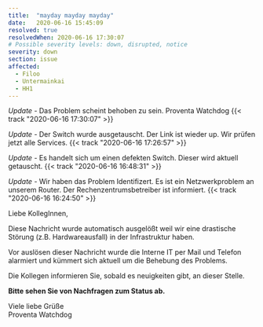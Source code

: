 ```yaml
---
title:  "mayday mayday mayday"
date:   2020-06-16 15:45:09
resolved: true
resolvedWhen: 2020-06-16 17:30:07
# Possible severity levels: down, disrupted, notice
severity: down
section: issue
affected:
  - Filoo
  - Untermainkai
  - HH1
---
```

<!-- update -->
*Update* - Das Problem scheint behoben zu sein. Proventa Watchdog {{< track "2020-06-16 17:30:07" >}}

*Update* - Der Switch wurde ausgetauscht. Der Link ist wieder up. Wir prüfen jetzt alle Services. {{< track "2020-06-16 17:26:57" >}}

*Update* - Es handelt sich um einen defekten Switch. Dieser wird aktuell getauscht. {{< track "2020-06-16 16:48:31" >}}

*Update* - Wir haben das Problem Identifizert. Es ist ein Netzwerkproblem an unserem Router. Der Rechenzentrumsbetreiber ist informiert. {{< track "2020-06-16 16:24:50" >}}

Liebe KollegInnen,

Diese Nachricht wurde automatisch ausgelößt weil wir eine drastische Störung (z.B. Hardwareausfall) in der Infrastruktur haben.

Vor auslösen dieser Nachricht wurde die Interne IT per Mail und Telefon alarmiert und kümmert sich aktuell um die Behebung des Problems.

Die Kollegen informieren Sie, sobald es neuigkeiten gibt, an dieser Stelle.

**Bitte sehen Sie von Nachfragen zum Status ab.**

Viele liebe Grüße  
Proventa Watchdog
